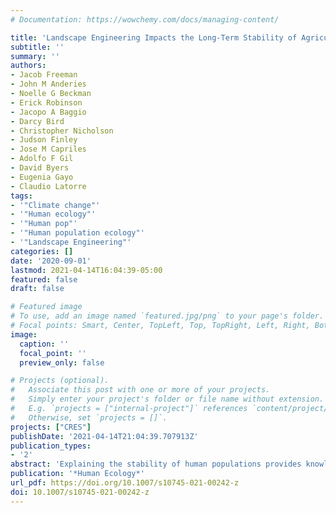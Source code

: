 ```yaml
---
# Documentation: https://wowchemy.com/docs/managing-content/

title: 'Landscape Engineering Impacts the Long-Term Stability of Agricultural Populations'
subtitle: ''
summary: ''
authors:
- Jacob Freeman
- John M Anderies
- Noelle G Beckman
- Erick Robinson
- Jacopo A Baggio
- Darcy Bird
- Christopher Nicholson
- Judson Finley
- Jose M Capriles
- Adolfo F Gil
- David Byers
- Eugenia Gayo
- Claudio Latorre
tags:
- '"Climate change"'
- '"Human ecology"'
- '"Human pop"'
- '"Human population ecology"'
- '"Landscape Engineering"'
categories: []
date: '2020-09-01'
lastmod: 2021-04-14T16:04:39-05:00
featured: false
draft: false

# Featured image
# To use, add an image named `featured.jpg/png` to your page's folder.
# Focal points: Smart, Center, TopLeft, Top, TopRight, Left, Right, BottomLeft, Bottom, BottomRight.
image:
  caption: ''
  focal_point: ''
  preview_only: false

# Projects (optional).
#   Associate this post with one or more of your projects.
#   Simply enter your project's folder or file name without extension.
#   E.g. `projects = ["internal-project"]` references `content/project/deep-learning/index.md`.
#   Otherwise, set `projects = []`.
projects: ["CRES"]
publishDate: '2021-04-14T21:04:39.707913Z'
publication_types:
- '2'
abstract: 'Explaining the stability of human populations provides knowledge for understanding the resilience of human societies to environmental change. Here, we use archaeological radiocarbon records to evaluate a hypothesis drawn from resilience thinking that may explain the stability of human populations: Faced with long-term increases in population density, greater variability in the production of food leads to less stable populations, while lower variability leads to more stable popula- tions. However, increased population stability may come with the cost of larger collapses in response to rare, large-scale environmental perturbations. Our results partially support this hypothesis. Agricultural societies that relied on extensive landscape engineering to intensify production and tightly control variability in the production of food experienced the most stability. Contrary to the hypothesis, these societies also experienced the least severe population declines. We propose that the interrelationship between landscape engineering and increased political-economic complexity reduces the magnitude of population collapses in a region.'
publication: '*Human Ecology*'
url_pdf: https://doi.org/10.1007/s10745-021-00242-z
doi: 10.1007/s10745-021-00242-z
---
```


